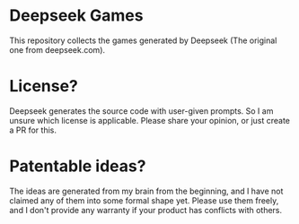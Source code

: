 # Deepseek Games
This repository collects the games generated by Deepseek (The original one from deepseek.com).

# License?
Deepseek generates the source code with user-given prompts. So I am unsure which license is applicable. Please share your opinion, or just create a PR for this.

# Patentable ideas?
The ideas are generated from my brain from the beginning, and I have not claimed any of them into some formal shape yet. Please use them freely, and I don't provide any warranty if your product has conflicts with others.
